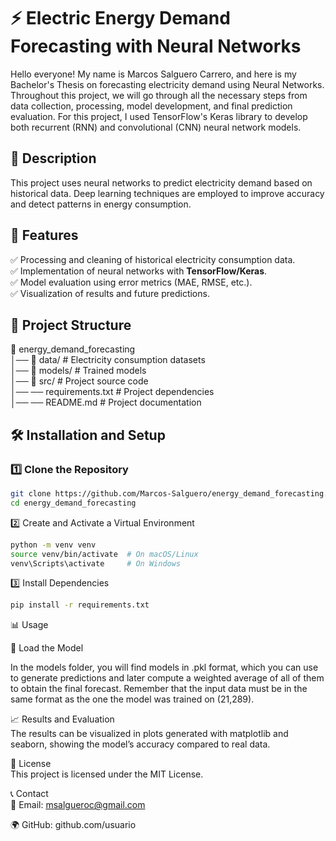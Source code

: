 # ⚡ Electric Energy Demand Forecasting with Neural Networks  

Hello everyone! My name is Marcos Salguero Carrero, and here is my Bachelor's Thesis on forecasting electricity demand using Neural Networks. Throughout this project, we will go through all the necessary steps from data collection, processing, model development, and final prediction evaluation. For this project, I used TensorFlow's Keras library to develop both recurrent (RNN) and convolutional (CNN) neural network models.  

## 📌 Description  

This project uses neural networks to predict electricity demand based on historical data. Deep learning techniques are employed to improve accuracy and detect patterns in energy consumption.  

## 🚀 Features  

✅ Processing and cleaning of historical electricity consumption data.  
✅ Implementation of neural networks with **TensorFlow/Keras**.  
✅ Model evaluation using error metrics (MAE, RMSE, etc.).  
✅ Visualization of results and future predictions.  

## 📂 Project Structure  

📁 energy_demand_forecasting  
│── 📂 data/                 # Electricity consumption datasets  
│── 📂 models/               # Trained models  
│── 📂 src/                  # Project source code  
│── ── requirements.txt      # Project dependencies  
│── ── README.md             # Project documentation  

## 🛠️ Installation and Setup  

### 1️⃣ Clone the Repository  

```bash  
git clone https://github.com/Marcos-Salguero/energy_demand_forecasting.git  
cd energy_demand_forecasting
```

2️⃣ Create and Activate a Virtual Environment
```bash
python -m venv venv  
source venv/bin/activate  # On macOS/Linux  
venv\Scripts\activate     # On Windows
```

3️⃣ Install Dependencies
```bash
pip install -r requirements.txt
```

📊 Usage    

🔹 Load the Model

In the models folder, you will find models in .pkl format, which you can use to generate predictions and later compute a weighted average of all of them to obtain the final forecast. Remember that the input data must be in the same format as the one the model was trained on (21,289).

📈 Results and Evaluation   
The results can be visualized in plots generated with matplotlib and seaborn, showing the model’s accuracy compared to real data.

📄 License  
This project is licensed under the MIT License.

📞 Contact  
📧 Email: msalgueroc@gmail.com

🌍 GitHub: github.com/usuario